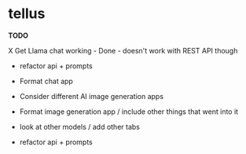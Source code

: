 # tellus

**TODO**

X Get Llama chat working - Done - doesn't work with REST API though

- refactor api + prompts

- Format chat app
- Consider different AI image generation apps
- Format image generation app / include other things that went into it
- look at other models / add other tabs
- refactor api + prompts
